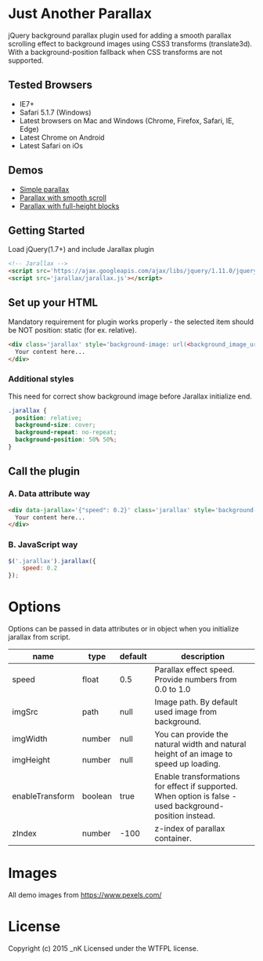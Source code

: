 # Just Another Parallax
jQuery background parallax plugin used for adding a smooth parallax scrolling effect to background images using CSS3 transforms (translate3d). With a background-position fallback when CSS transforms are not supported.

## Tested Browsers
* IE7+
* Safari 5.1.7 (Windows)
* Latest browsers on Mac and Windows (Chrome, Firefox, Safari, IE, Edge)
* Latest Chrome on Android
* Latest Safari on iOs

## Demos
* [Simple parallax](http://free.nkdev.info/jarallax/simple-parallax.html)
* [Parallax with smooth scroll](http://free.nkdev.info/jarallax/smooth-scroll.html)
* [Parallax with full-height blocks](http://free.nkdev.info/jarallax/full-height-blocks.html)

## Getting Started
Load jQuery(1.7+) and include Jarallax plugin
```html
<!-- Jarallax -->
<script src='https://ajax.googleapis.com/ajax/libs/jquery/1.11.0/jquery.min.js'></script>
<script src='jarallax/jarallax.js'></script>
```

## Set up your HTML
Mandatory requirement for plugin works properly - the selected item should be NOT position: static (for ex. relative).
```html
<div class='jarallax' style='background-image: url(<background_image_url_here>)'>
  Your content here...
</div>
```
### Additional styles
This need for correct show background image before Jarallax initialize end.
```css
.jarallax {
  position: relative;
  background-size: cover;
  background-repeat: no-repeat;
  background-position: 50% 50%;
}
```

## Call the plugin
### A. Data attribute way
```html
<div data-jarallax='{"speed": 0.2}' class='jarallax' style='background-image: url(<background_image_url_here>)'>
  Your content here...
</div>
```
### B. JavaScript way
```javascript
$('.jarallax').jarallax({
    speed: 0.2
});
```

# Options
Options can be passed in data attributes or in object when you initialize jarallax from script.

<table class='table table-bordered table-striped'>
    <thead>
        <tr>
            <th>name</th>
            <th>type</th>
            <th>default</th>
            <th style='width: 60%;'>description</th>
        </tr>
    </thead>
    <tbody>
        <tr>
            <td>speed</td>
            <td>float</td>
            <td>0.5</td>
            <td>Parallax effect speed. Provide numbers from 0.0 to 1.0</td>
        </tr>
        <tr>
            <td>imgSrc</td>
            <td>path</td>
            <td>null</td>
            <td>Image path. By default used image from background.</td>
        </tr>
        <tr>
            <td>imgWidth</td>
            <td>number</td>
            <td>null</td>
            <td rowspan='2'>You can provide the natural width and natural height of an image to speed up loading.</td>
        </tr>
        <tr>
            <td>imgHeight</td>
            <td>number</td>
            <td>null</td>
        </tr>
        <tr>
            <td>enableTransform</td>
            <td>boolean</td>
            <td>true</td>
            <td>Enable transformations for effect if supported. When option is false - used background-position instead.</td>
        </tr>
        <tr>
            <td>zIndex</td>
            <td>number</td>
            <td>-100</td>
            <td>z-index of parallax container.</td>
        </tr>
    </tbody>
</table>

# Images
All demo images from https://www.pexels.com/

# License
Copyright (c) 2015 _nK Licensed under the WTFPL license.
